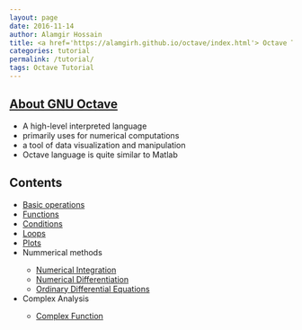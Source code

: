 ```yaml
---
layout: page
date: 2016-11-14
author: Alamgir Hossain
title: <a href='https://alamgirh.github.io/octave/index.html'> Octave Tutorial </a>
categories: tutorial
permalink: /tutorial/
tags: Octave Tutorial
---
```


## <a href='https://www.gnu.org/software/octave/'>About GNU Octave </a>
<ul>
<li> A high-level interpreted language </li>
<li> primarily uses for numerical computations </li> 
<li> a tool of data visualization and manipulation </li> 
<li> Octave language is quite similar to Matlab </li> 
</ul>

## Contents
<ul>
  <li> <a href='https://alamgirh.github.io/octave/octaveBasic.html'> Basic operations </a></li>
  <li> <a href='https://alamgirh.github.io/octave/octaveFunctions.html'> Functions </a> </li>
  <li> <a href='https://alamgirh.github.io/octave/octaveConditions.html'> Conditions </a> </li>
  <li> <a href='https://alamgirh.github.io/octave/octaveLoops.html'> Loops </a> </li>
  <li> <a href='https://alamgirh.github.io/octave/octavePlots.html'> Plots </a> </li>
  <li> Nummerical methods </li>
  <ul> 
    <li> <a href='https://alamgirh.github.io/octave/octaveIntegrations.html'> Numerical Integration </a></li>
    <li> <a href='https://alamgirh.github.io/octave/octaveDifferentiation.html'> Numerical Differentiation </a></li>
    <li> <a href='https://alamgirh.github.io/octave/octaveODE.html'> Ordinary Differential Equations </a></li>
  </ul>
  <li> Complex Analysis</li>
  <ul>
    <li> <a href='https://alamgirh.github.io/octave/octaveComplex.html'> Complex Function </a> 
  </ul>
</ul>
